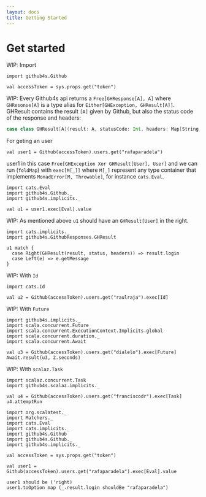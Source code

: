 ```yaml
---
layout: docs
title: Getting Started
---
```


# Get started

WIP: Import

```tut:silent
import github4s.Github
```

```tut:invisible
val accessToken = sys.props.get("token")
```

WIP: Every Github4s api returns a `Free[GHResponse[A], A]` where `GHResonse[A]` is a type alias for `Either[GHException, GHResult[A]]`. GHResult contains the result `[A]` given by Github, but also the status code of the response and headers:

```scala
case class GHResult[A](result: A, statusCode: Int, headers: Map[String, IndexedSeq[String]])
```

For geting an user

```tut:silent
val user1 = Github(accessToken).users.get("rafaparadela")
```

user1 in this case `Free[GHException Xor GHResult[User], User]` and we can run (`foldMap`) with `exec[M[_]]` where `M[_]` represent any type container that implements `MonadError[M, Throwable]`, for instance `cats.Eval`.

```tut:silent
import cats.Eval
import github4s.Github._
import github4s.implicits._

val u1 = user1.exec[Eval].value
```

WIP: As mentioned above `u1` should have an `GHResult[User]` in the right.

```tut:invisible
import cats.implicits._
import github4s.GithubResponses.GHResult
```

```tut:book
u1 match {
  case Right(GHResult(result, status, headers)) => result.login
  case Left(e) => e.getMessage
}
```

WIP:  With `Id`

```tut:silent
import cats.Id

val u2 = Github(accessToken).users.get("raulraja").exec[Id]
```

WIP: With `Future`

```tut:silent
import github4s.implicits._
import scala.concurrent.Future
import scala.concurrent.ExecutionContext.Implicits.global
import scala.concurrent.duration._
import scala.concurrent.Await

val u3 = Github(accessToken).users.get("dialelo").exec[Future]
Await.result(u3, 2.seconds)
```

WIP: With `scalaz.Task`

```tut:silent
import scalaz.concurrent.Task
import github4s.scalaz.implicits._

val u4 = Github(accessToken).users.get("franciscodr").exec[Task]
u4.attemptRun
```

```tut:invisible
import org.scalatest._
import Matchers._
import cats.Eval
import cats.implicits._
import github4s.Github
import github4s.Github._
import github4s.implicits._

val accessToken = sys.props.get("token")
```

```tut:book
val user1 = Github(accessToken).users.get("rafaparadela").exec[Eval].value

user1 should be ('right)
user1.toOption map (_.result.login shouldBe "rafaparadela")
```
